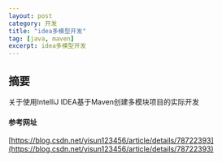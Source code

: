 ```yaml
---
layout: post
category: 开发
title: "idea多模型开发"
tag: [java, maven]
excerpt: idea多模型开发
---
```


## 摘要

关于使用IntelliJ IDEA基于Maven创建多模块项目的实际开发

#### 参考网址

[https://blog.csdn.net/yisun123456/article/details/78722393](https://blog.csdn.net/yisun123456/article/details/78722393)
